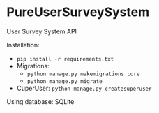 # PureUserSurveySystem
User Survey System API  

Installation:  
* `pip install -r requirements.txt`
* Migrations:  
  * `python manage.py makemigrations core`
  * `python manage.py migrate`
* CuperUser: `python manage.py createsuperuser`
  
Using database: SQLite

